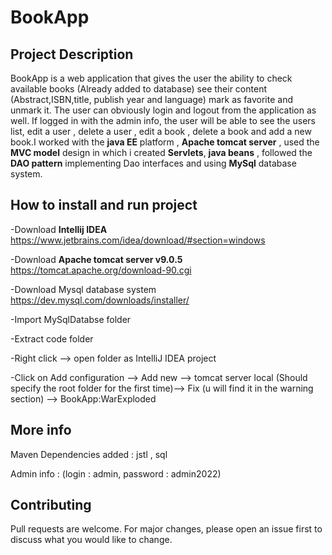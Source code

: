 # BookApp
## Project Description 

  BookApp is a web application that gives the user the ability to check available books (Already added to database) see their content (Abstract,ISBN,title,
  publish year and language) mark as favorite and unmark it. The user can obviously login and logout from the application as well. If logged in with the admin info,
  the user will be able to see the users list, edit a user , delete a user , edit a book , delete a book and add a new book.I worked with the **java EE** platform ,
  **Apache tomcat server** , used the **MVC model** design in which i created **Servlets**, **java beans** , followed the 
  **DAO pattern** implementing Dao interfaces and using **MySql** database system.
  
## How to install and run project 
  
  -Download **Intellij IDEA** https://www.jetbrains.com/idea/download/#section=windows
  
  -Download **Apache tomcat server v9.0.5** https://tomcat.apache.org/download-90.cgi 
  
  -Download Mysql database system https://dev.mysql.com/downloads/installer/ 
  
  -Import MySqlDatabse folder
  
  -Extract code folder 
  
  -Right click --> open folder as IntelliJ IDEA project
  
  -Click on Add configuration --> Add new --> tomcat server local (Should specify the root folder for the first time)--> Fix (u will find it in the warning section) 
  --> BookApp:WarExploded
  
## More info
  
  Maven Dependencies added : jstl , sql
  
  Admin info : (login : admin, password : admin2022) 
  
## Contributing
  Pull requests are welcome. For major changes, please open an issue first to discuss what you would like to change.

  
  
  
